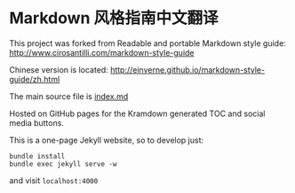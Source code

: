 # Markdown 风格指南中文翻译

This project was forked from Readable and portable Markdown style guide: <http://www.cirosantilli.com/markdown-style-guide>

Chinese version is located: <http://einverne.github.io/markdown-style-guide/zh.html>

The main source file is [index.md](index.md)

Hosted on GitHub pages for the Kramdown generated TOC and social media buttons.

This is a one-page Jekyll website, so to develop just:

    bundle install
    bundle exec jekyll serve -w

and visit `localhost:4000`
